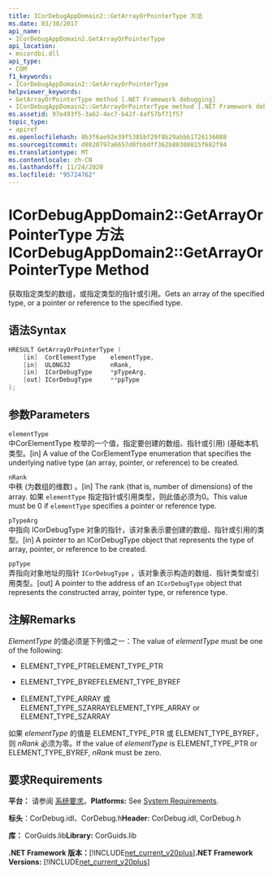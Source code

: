 ```yaml
---
title: ICorDebugAppDomain2::GetArrayOrPointerType 方法
ms.date: 03/30/2017
api_name:
- ICorDebugAppDomain2.GetArrayOrPointerType
api_location:
- mscordbi.dll
api_type:
- COM
f1_keywords:
- ICorDebugAppDomain2::GetArrayOrPointerType
helpviewer_keywords:
- GetArrayOrPointerType method [.NET Framework debugging]
- ICorDebugAppDomain2::GetArrayOrPointerType method [.NET Framework debugging]
ms.assetid: 97e493f5-3a62-4ec7-b42f-4af57bf71f57
topic_type:
- apiref
ms.openlocfilehash: 8b3f6ae92e39f5385bf29f8b29abbb1726136088
ms.sourcegitcommit: d8020797a6657d0fbbdff362b80300815f682f94
ms.translationtype: MT
ms.contentlocale: zh-CN
ms.lasthandoff: 11/24/2020
ms.locfileid: "95724762"
---
```

# <a name="icordebugappdomain2getarrayorpointertype-method"></a><span data-ttu-id="1c48a-102">ICorDebugAppDomain2::GetArrayOrPointerType 方法</span><span class="sxs-lookup"><span data-stu-id="1c48a-102">ICorDebugAppDomain2::GetArrayOrPointerType Method</span></span>

<span data-ttu-id="1c48a-103">获取指定类型的数组，或指定类型的指针或引用。</span><span class="sxs-lookup"><span data-stu-id="1c48a-103">Gets an array of the specified type, or a pointer or reference to the specified type.</span></span>  
  
## <a name="syntax"></a><span data-ttu-id="1c48a-104">语法</span><span class="sxs-lookup"><span data-stu-id="1c48a-104">Syntax</span></span>  
  
```cpp  
HRESULT GetArrayOrPointerType (  
    [in]  CorElementType    elementType,  
    [in]  ULONG32           nRank,  
    [in]  ICorDebugType     *pTypeArg,  
    [out] ICorDebugType     **ppType  
);  
```  
  
## <a name="parameters"></a><span data-ttu-id="1c48a-105">参数</span><span class="sxs-lookup"><span data-stu-id="1c48a-105">Parameters</span></span>  

 `elementType`  
 <span data-ttu-id="1c48a-106">中CorElementType 枚举的一个值，指定要创建的数组、指针或引用)  (基础本机类型。</span><span class="sxs-lookup"><span data-stu-id="1c48a-106">[in] A value of the CorElementType enumeration that specifies the underlying native type (an array, pointer, or reference) to be created.</span></span>  
  
 `nRank`  
 <span data-ttu-id="1c48a-107">中秩 (为数组的维数) 。</span><span class="sxs-lookup"><span data-stu-id="1c48a-107">[in] The rank (that is, number of dimensions) of the array.</span></span> <span data-ttu-id="1c48a-108">如果 `elementType` 指定指针或引用类型，则此值必须为0。</span><span class="sxs-lookup"><span data-stu-id="1c48a-108">This value must be 0 if `elementType` specifies a pointer or reference type.</span></span>  
  
 `pTypeArg`  
 <span data-ttu-id="1c48a-109">中指向 ICorDebugType 对象的指针，该对象表示要创建的数组、指针或引用的类型。</span><span class="sxs-lookup"><span data-stu-id="1c48a-109">[in] A pointer to an ICorDebugType object that represents the type of array, pointer, or reference to be created.</span></span>  
  
 `ppType`  
 <span data-ttu-id="1c48a-110">弄指向对象地址的指针 `ICorDebugType` ，该对象表示构造的数组、指针类型或引用类型。</span><span class="sxs-lookup"><span data-stu-id="1c48a-110">[out] A pointer to the address of an `ICorDebugType` object that represents the constructed array, pointer type, or reference type.</span></span>  
  
## <a name="remarks"></a><span data-ttu-id="1c48a-111">注解</span><span class="sxs-lookup"><span data-stu-id="1c48a-111">Remarks</span></span>  

 <span data-ttu-id="1c48a-112">*ElementType* 的值必须是下列值之一：</span><span class="sxs-lookup"><span data-stu-id="1c48a-112">The value of *elementType* must be one of the following:</span></span>  
  
- <span data-ttu-id="1c48a-113">ELEMENT_TYPE_PTR</span><span class="sxs-lookup"><span data-stu-id="1c48a-113">ELEMENT_TYPE_PTR</span></span>  
  
- <span data-ttu-id="1c48a-114">ELEMENT_TYPE_BYREF</span><span class="sxs-lookup"><span data-stu-id="1c48a-114">ELEMENT_TYPE_BYREF</span></span>  
  
- <span data-ttu-id="1c48a-115">ELEMENT_TYPE_ARRAY 或 ELEMENT_TYPE_SZARRAY</span><span class="sxs-lookup"><span data-stu-id="1c48a-115">ELEMENT_TYPE_ARRAY or ELEMENT_TYPE_SZARRAY</span></span>  
  
 <span data-ttu-id="1c48a-116">如果 *elementType* 的值是 ELEMENT_TYPE_PTR 或 ELEMENT_TYPE_BYREF，则 *nRank* 必须为零。</span><span class="sxs-lookup"><span data-stu-id="1c48a-116">If the value of *elementType* is ELEMENT_TYPE_PTR or ELEMENT_TYPE_BYREF, *nRank* must be zero.</span></span>  
  
## <a name="requirements"></a><span data-ttu-id="1c48a-117">要求</span><span class="sxs-lookup"><span data-stu-id="1c48a-117">Requirements</span></span>  

 <span data-ttu-id="1c48a-118">**平台：** 请参阅 [系统要求](../../get-started/system-requirements.md)。</span><span class="sxs-lookup"><span data-stu-id="1c48a-118">**Platforms:** See [System Requirements](../../get-started/system-requirements.md).</span></span>  
  
 <span data-ttu-id="1c48a-119">**标头**：CorDebug.idl、CorDebug.h</span><span class="sxs-lookup"><span data-stu-id="1c48a-119">**Header:** CorDebug.idl, CorDebug.h</span></span>  
  
 <span data-ttu-id="1c48a-120">**库：** CorGuids.lib</span><span class="sxs-lookup"><span data-stu-id="1c48a-120">**Library:** CorGuids.lib</span></span>  
  
 <span data-ttu-id="1c48a-121">**.NET Framework 版本：**[!INCLUDE[net_current_v20plus](../../../../includes/net-current-v20plus-md.md)]</span><span class="sxs-lookup"><span data-stu-id="1c48a-121">**.NET Framework Versions:** [!INCLUDE[net_current_v20plus](../../../../includes/net-current-v20plus-md.md)]</span></span>
